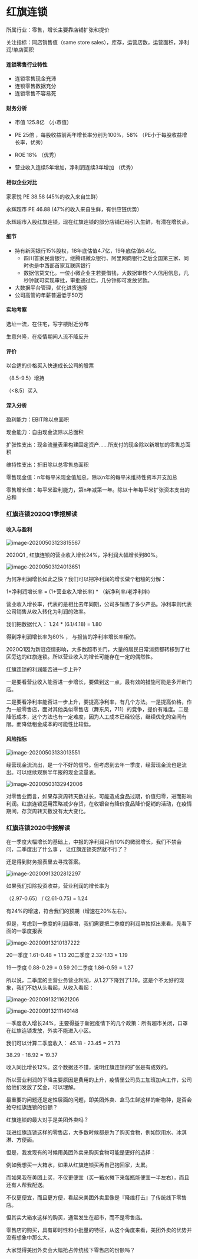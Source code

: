 # 红旗连锁

所属行业：零售，增长主要靠店铺扩张和提价

关注指标：同店销售值（same store sales），库存，运营店数，运营面积，净利润/单店面积



#### 连锁零售行业特性

- 连锁零售现金充沛
- 连锁零售数据充分
- 连锁零售不容易死



#### 财务分析

- 市值 125.8亿    （小市值）

- PE 25倍 ，每股收益前两年增长率分别为100%，58%    （PE小于每股收益增长率，优秀）

- ROE 18%      （优秀）

- 营业收入连续5年增加，净利润连续3年增加   （优秀）



#### 相似企业对比

家家悦 PE 38.58 (45%的收入来自生鲜）

永辉超市  PE 46.88 (47%的收入来自生鲜，有供应链优势）

永辉超市入股红旗连锁，现在红旗连锁的部分店铺已经引入生鲜，有潜在增长点。



#### 细节

- 持有新网银行15%股权，18年底估值4.7亿，19年底估值6.4亿。
  - 四川首家民营银行。继腾讯微众银行、阿里网商银行之后全国第三家、同时也是中西部首家互联网银行
  - 数据信贷文化。一位小微企业主若要借钱，大数据审核个人信用信息，几秒钟就可实现审批，审批通过后，几分钟即可发放贷款。
- 大数据平台管理，优化进货选择
- 公司高管的年薪普遍低于50万      



#### 实地考察

选址一流，在住宅，写字楼附近分布

生意兴隆，在疫情期间人流不降反升



#### 评价

以合适的价格买入快速成长公司的股票

（8.5-9.5）增持

（<8.5）买入



#### 深入分析



盈利能力：EBIT除以总面积

现金能力：自由现金流除以总面积

扩张性支出：现金流量表里构建固定资产......所支付的现金除以新增加的零售总面积

维持性支出：折旧除以总零售总面积

零售现金值：n年每平米现金值加总，除以n年的每平米维持性资本开支加总

零售增长值：每平米盈利能力，第n年减第一年。除以十年每平米扩张资本支出的总和







### 红旗连锁2020Q1季报解读





#### 收入与盈利

![image-20200503123815567](https://tva1.sinaimg.cn/large/007S8ZIlgy1gef5pk1wrhj31hg0iw41l.jpg)

2020Q1 , 红旗连锁的营业收入增长24%，净利润大幅增长到80%。

![image-20200503124013651](https://tva1.sinaimg.cn/large/007S8ZIlgy1gef5rkf7h7j31hi0gmq5l.jpg)

为何净利润增长如此之快？我们可以把净利润的增长做个粗糙的分解：

1+净利润增长率 = (1+营业收入增长率) * （新净利率/老净利率) 

营业收入增长率，代表的是相比去年同期，公司多销售了多少产品。净利率则代表公司销售从收入转化为利润的效率。

我们把数据代入： 1.24 * (6.1/4.18) =  1.80 

得到净利润增长率为80% ， 与报告的净利率增长率相仿。



2020Q1因为新冠疫情影响，大多数超市关门，大量的居民日常消费都转移到了社区旁边的红旗连锁。所以营业收入的增长可能存在一定的偶然性。

红旗连锁的利润能否进一步上升?

一是要看营业收入能否进一步增长，要做到这一点，最有效的措施可能是多开新门店。

二是要看净利率能否进一步上升，要提高净利率，有几个方法。一是提高价格，作为一般零售店，面对其他类似零售店（舞东风，711）的竞争，提价有难度。二是降低成本，这个方法也有一定难度，因为人工成本已经较低，继续优化的空间有限。而降低租金成本的可能性比较低。



#### 风险指标

![image-20200503133013551](https://tva1.sinaimg.cn/large/007S8ZIlgy1gef77lassjj31hk0ioq5f.jpg)

经营现金流流出，是一个不好的信号。但考虑到去年一季度，经营现金流也是流出。可以继续观察半年报的现金流量表。



![image-20200503132942006](https://tva1.sinaimg.cn/large/007S8ZIlgy1gef773c8m5j31hi0s6aeu.jpg)

对零售业而言，如果存货周转天数过长，可能造成食品过期，价值归零，进而影响利润。红旗连锁运用策略减少存货，在收银台有降价食品降价促销的活动，在疫情期间，存货周转天数没有太大变化。





### 红旗连锁2020中报解读



在一季度大幅增长的基础上，中报的净利润只有10%的微弱增长，我们不禁会问，二季度出了什么事 ， 让红旗连锁突然就不行了？

还是得到财务报表里去寻找答案。

![image-20200913202812297](https://tva1.sinaimg.cn/large/007S8ZIlgy1gipaphrewgj30uu0bsq4a.jpg)

如果我们扣除投资收益，营业利润的增长率为

（2.97-0.65） / (2.61-0.75) = 1.24  

有24%的增速，符合我们的预期（增速在20%左右）。



但是，考虑到一季度的利润暴增，我们需要把二季度的利润单独抠出来看。先看下面的一季度报表

![image-20200913210137222](https://tva1.sinaimg.cn/large/007S8ZIlgy1gipbofjhu2j30us0bygmz.jpg)

20一季度 1.61-0.48 = 1.13        20二季度 2.32-1.13 = 1.19

19一季度 0.88-0.29 = 0.59      20二季度 1.86-0.59 = 1.27

所以说，二季度的主营业务营业利润，从1.27下降到了1.19。这是个不太好的现象，我们不妨从头看起，从收入看起：

![image-20200913211621206](https://tva1.sinaimg.cn/large/007S8ZIlgy1gipc3l6op6j30v00cawfq.jpg)

![image-20200913211140148](https://tva1.sinaimg.cn/large/007S8ZIlgy1gipbypmn1nj30uy09kwff.jpg)

一季度收入增长24%，主要得益于新冠疫情下的几个政策：所有超市关闭，口罩在红旗连锁发放，外卖不能进入小区。

我们可以计算二季度收入：
45.18 - 23.45 = 21.73

38.29 - 18.92 = 19.37

收入同比增长12%。这个数据还不错，说明红旗连锁的扩张是有成效的。

所以营业利润的下降主要原因是费用的上升，疫情里公司员工加班加点工作，公司给他们发放了奖金，可以理解。



最重要的问题还是定性层面的问题，即美团外卖、盒马生鲜这样的新物种，是否会抢夺红旗连锁的份额？



红旗连锁的最大对手是美团外卖吗？



我进红旗连锁这样的零售店，大多数时候都是为了购买食物，例如饮用水、冰淇淋、方便面。

但是，我发现有的时候用美团外卖来购买食物可能是更好的选择：

例如我想买一大箱水，如果从红旗连锁买再自己抱回家，太累。

而如果我在美团上买，不仅更便宜（买一箱水摊下来每瓶能便宜一半左右），而且还有人帮我配送。

不仅更便宜，而且更方便，看起来美团外卖里像是『降维打击』了传统线下零售店。

但其实大箱水这样的购买，通常发生在超市，而不是零售店。

零售店的购买，具有即时性和小批量的特征，从这个角度来看，美团外卖的优势并没有想象中那么大。

大家觉得美团外卖会大幅抢占传统线下零售店的份额吗？




